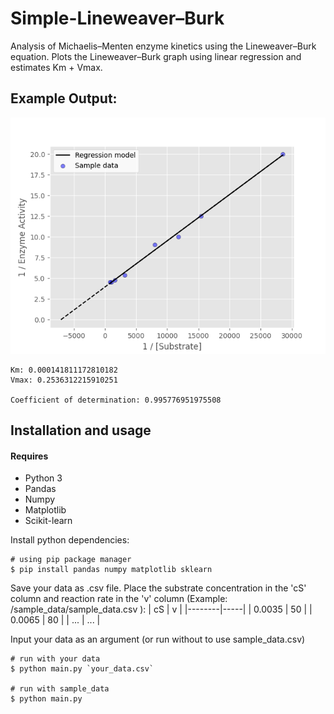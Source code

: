 # Simple-Lineweaver–Burk
Analysis of Michaelis–Menten enzyme kinetics using the Lineweaver–Burk equation. Plots the Lineweaver–Burk graph using linear regression and estimates Km + Vmax.

## Example Output:
![sample_output](https://github.com/EriEdF/Simple-Lineweaver-Burk/blob/main/sample_data/sample_output.png)
```
Km: 0.000141811172810182
Vmax: 0.2536312215910251

Coefficient of determination: 0.995776951975508
```

## Installation and usage
#### Requires
- Python 3
- Pandas
- Numpy
- Matplotlib
- Scikit-learn

Install python dependencies:
```
# using pip package manager
$ pip install pandas numpy matplotlib sklearn
```
Save your data as .csv file. Place the substrate concentration in the 'cS' column and reaction rate in the 'v' column (Example: /sample_data/sample_data.csv ):
| cS     | v   |
|--------|-----|
| 0.0035 | 50  |
| 0.0065 | 80  |
| ...    | ... |

Input your data as an argument (or run without to use sample_data.csv)
```
# run with your data
$ python main.py `your_data.csv`

# run with sample_data
$ python main.py
```
